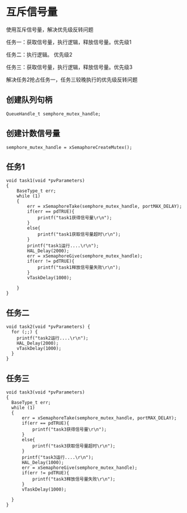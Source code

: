 # 互斥信号量

使用互斥信号量，解决优先级反转问题

任务一：获取信号量，执行逻辑，释放信号量。优先级1

任务二：执行逻辑。												优先级2

任务三：获取信号量，执行逻辑，释放信号量。优先级3

解决任务2抢占任务一，任务三较晚执行的优先级反转问题

## 创建队列句柄

```
QueueHandle_t semphore_mutex_handle;
```



## 创建计数信号量

```
semphore_mutex_handle = xSemaphoreCreateMutex();
```



## 任务1

```
void task1(void *pvParameters)
{
    BaseType_t err;
    while (1)
    {
        err = xSemaphoreTake(semphore_mutex_handle, portMAX_DELAY);
        if(err == pdTRUE){
            printf("task1获得信号量\r\n");
        }
        else{
            printf("task1获取信号量超时\r\n");
        }
        printf("task1运行....\r\n");
        HAL_Delay(2000);
        err = xSemaphoreGive(semphore_mutex_handle);
        if(err != pdTRUE){
            printf("task1释放信号量失败\r\n");
        }
        vTaskDelay(1000);
        
    }
}

```

## 任务二

```
void task2(void *pvParameters) {
  for (;;) {
    printf("task2运行....\r\n");
    HAL_Delay(2000);
    vTaskDelay(1000);
  }
}

```

## 任务三

```
void task3(void *pvParameters)
{
  BaseType_t err;
  while (1)
  {
      err = xSemaphoreTake(semphore_mutex_handle, portMAX_DELAY);
      if(err == pdTRUE){
          printf("task3获得信号量\r\n");
      }
      else{
          printf("task3获取信号量超时\r\n");
      }
      printf("task3运行....\r\n");
      HAL_Delay(1000);
      err = xSemaphoreGive(semphore_mutex_handle);
      if(err != pdTRUE){
          printf("task3释放信号量失败\r\n"); 
      }
      vTaskDelay(1000);
      
  }
}
```





